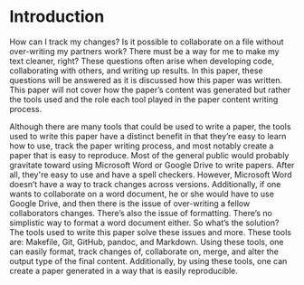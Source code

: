 # Introduction

How can I track my changes? Is it possible to collaborate on a file without over-writing my partners work? There must be a way for me to make my text cleaner, right? These questions often arise when developing code, collaborating with others, and writing up results. In this paper, these questions will be answered as it is discussed how this paper was written. This paper will not cover how the paper’s content was generated but rather the tools used and the role each tool played in the paper content writing process. 

Although there are many tools that could be used to write a paper, the tools used to write this paper have a distinct benefit in that they’re easy to learn how to use, track the paper writing process, and most notably create a paper that is easy to reproduce. Most of the general public would probably gravitate toward using Microsoft Word or Google Drive to write papers. After all, they're easy to use and have a spell checkers. However, Microsoft Word doesn’t have a way to track changes across versions. Additionally, if one wants to collaborate on a word document, he or she would have to use Google Drive, and then there is the issue of over-writing a fellow collaborators changes. There’s also the issue of formatting. There’s no simplistic way to format a word document either. So what’s the solution? The tools used to write this paper solve these issues and more. These tools are: Makefile, Git, GitHub, pandoc, and Markdown. Using these tools, one can easily format, track changes of, collaborate on, merge, and alter the output type of the final content. Additionally, by using these tools, one can create a paper generated in a way that is easily reproducible.

